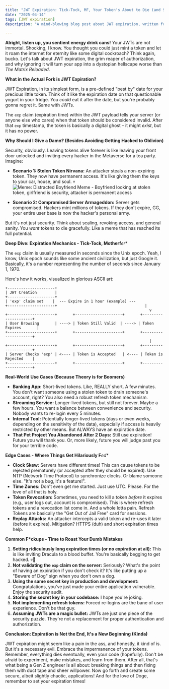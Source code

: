 ```yaml
---
title: "JWT Expiration: Tick-Tock, MF, Your Token's About to Die (and So Will Your Users' Sessions)"
date: "2025-04-14"
tags: [JWT expiration]
description: "A mind-blowing blog post about JWT expiration, written for chaotic Gen Z engineers who probably learned to code from TikTok."

---
```


**Alright, listen up, you sentient energy drink cans!** Your JWTs are not immortal. Shocking, I know. You thought you could just mint a token and let it roam the internet for eternity like some digital cockroach? Think again, bucko. Let's talk about JWT expiration, the grim reaper of authorization, and why ignoring it will turn your app into a dystopian hellscape worse than *The Matrix Reloaded*.

**What in the Actual Fork is JWT Expiration?**

JWT Expiration, in its simplest form, is a pre-defined "best by" date for your precious little token. Think of it like the expiration date on that questionable yogurt in your fridge. You *could* eat it after the date, but you're probably gonna regret it. Same with JWTs.

The `exp` claim (expiration time) within the JWT payload tells your server (or anyone else who cares) when that token should be considered invalid. After that `exp` timestamp, the token is basically a digital ghost – it might *exist*, but it has no power.

**Why Should I Give a Damn? (Besides Avoiding Getting Hacked to Oblivion)**

Security, obviously. Leaving tokens alive forever is like leaving your front door unlocked and inviting every hacker in the Metaverse for a tea party. Imagine:

*   **Scenario 1: Stolen Token Nirvana:** An attacker steals a non-expiring token. They now have permanent access. It's like giving them the keys to your car, house, and soul. 💀
    ![Meme: Distracted Boyfriend Meme - Boyfriend looking at stolen token, girlfriend is security, attacker is permanent access](https://i.imgflip.com/1tl7v3.jpg)

*   **Scenario 2: Compromised Server Armageddon:** Server gets compromised. Hackers mint millions of tokens. If they don't expire, GG, your entire user base is now the hacker's personal army.

But it's not just security. Think about scaling, revoking access, and general sanity. You *want* tokens to die gracefully. Like a meme that has reached its full potential.

**Deep Dive: Expiration Mechanics - Tick-Tock, Motherf***er**

The `exp` claim is usually measured in seconds since the Unix epoch. Yeah, I know, Unix epoch sounds like some ancient civilization, but just Google it. Basically, it's a number representing the number of seconds since January 1, 1970.

Here's how it works, visualized in glorious ASCII art:

```
+---------------------+
| JWT Creation        |
+---------------------+
| 'exp' claim set    |  --- Expire in 1 hour (example) ---
+---------------------+                                       |
                                                                v
+---------------------+       +---------------------+       +---------------------+
| User Browsing       | ----> | Token Still Valid  | ----> | Token Expires       |
+---------------------+       +---------------------+       +---------------------+
                                                                |
+---------------------+       +---------------------+       +---------------------+
| Server Checks 'exp' | <---- | Token is Accepted   | <---- | Token is Rejected    |
+---------------------+       +---------------------+       +---------------------+
```

**Real-World Use Cases (Because Theory is for Boomers)**

*   **Banking App:** Short-lived tokens. Like, REALLY short. A few minutes. You don't want someone using a stolen token to drain someone's account, right? You also need a robust refresh token mechanism.
*   **Streaming Service:** Longer-lived tokens, but still not forever. Maybe a few hours. You want a balance between convenience and security. Nobody wants to re-login every 5 minutes.
*   **Internal Tool:** Potentially longer-lived tokens (days or even weeks, depending on the sensitivity of the data), especially if access is heavily restricted by other means. But ALWAYS have an expiration date.
*   **That Pet Project You Abandoned After 2 Days:** Still use expiration! Future you will thank you. Or, more likely, future you will judge past you for your terrible code.

**Edge Cases - Where Things Get Hilariously F***ed**

*   **Clock Skew:** Servers have different times! This can cause tokens to be rejected prematurely (or accepted after they should be expired). Use NTP (Network Time Protocol) to synchronize clocks. Or blame someone else. "It's not a bug, it's a feature!".
*   **Time Zones:** Don't even get me started. Just use UTC. Please. For the love of all that is holy.
*   **Token Revocation:** Sometimes, you need to kill a token *before* it expires (e.g., user logs out, account is compromised). This is where refresh tokens and a revocation list come in. And a whole lotta pain. Refresh Tokens are basically the "Get Out of Jail Free" card for sessions.
*   **Replay Attacks:** An attacker intercepts a valid token and re-uses it later (before it expires). Mitigation? HTTPS (duh) and short expiration times help.

**Common F*ckups - Time to Roast Your Dumb Mistakes**

1.  **Setting ridiculously long expiration times (or no expiration at all):** This is like inviting Dracula to a blood buffet. You're basically begging to get hacked. 💀🙏
2.  **Not validating the `exp` claim on the server:** Seriously? What's the point of having an expiration if you don't check it? It's like putting up a "Beware of Dog" sign when you don't own a dog.
3.  **Using the same secret key in production and development:** Congratulations, you've just made your entire application vulnerable. Enjoy the security audit.
4.  **Storing the secret key in your codebase:** I hope you're joking.
5.  **Not implementing refresh tokens:** Forced re-logins are the bane of user experience. Don't be that guy.
6.  **Assuming JWTs are a magic bullet:** JWTs are just one piece of the security puzzle. They're not a replacement for proper authentication and authorization.

**Conclusion: Expiration is Not the End, It's a New Beginning (Kinda)**

JWT expiration might seem like a pain in the ass, and honestly, it kind of is. But it's a necessary evil. Embrace the impermanence of your tokens. Remember, everything dies eventually, even your code (hopefully). Don't be afraid to experiment, make mistakes, and learn from them. After all, that's what being a Gen Z engineer is all about: breaking things and then fixing them with duct tape and sheer willpower. Now go forth and create some secure, albeit slightly chaotic, applications! And for the love of Doge, remember to set your expiration times!
